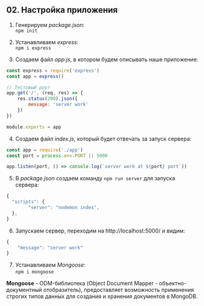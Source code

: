 ## 02. Настройка приложения

1. Генерируем *package.json*:     
`npm init`

2. Устанавливаем *express*:     
`npm i express`

3. Создаем файл *app.js*, в котором будем описывать наше приложение:
```js
const express = require('express')
const app = express()

// Тестовый роут
app.get('/', (req, res) => {
	res.status(200).json({
		message: 'server work'
	})
})

module.exports = app
```

4. Создаем файл *index.js*, который будет отвечать за запуск сервера:
```js
const app = require('./app')
const port = process.env.PORT || 5000

app.listen(port, () => console.log(`server work at ${port} port`))
```

5. В *package.json* создаем команду `npm run server` для запуска сервера:
```js
{
  "scripts": {
		"server": "nodemon index",
  },
}
```

6. Запускаем сервер, переходим на http://localhost:5000/ и видим:
```js
{
	"message": "server work"
}
```

7. Устанавливаем *Mongoose*:   
`npm i mongoose`

**Mongoose** - ODM-библиотека (Object Document Mapper - объектно-документный отобразитель), предоставляет возможность применения строгих типов данных для создания и хранения документов в MongoDB.
